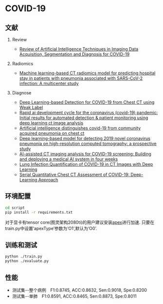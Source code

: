 # COVID-19

## 文献

1. Review
   - [Review of Artificial Intelligence Techniques in Imaging Data Acquisition, Segmentation and Diagnosis for COVID-19](https://arxiv.org/abs/2004.02731)
2. Radiomics
   - [Machine learning-based CT radiomics model for predicting hospital stay in patients with
     pneumonia associated with SARS-CoV-2 infection: A multicenter study](https://www.medrxiv.org/content/medrxiv/early/2020/03/03/2020.02.29.20029603.full.pdf)

3. Diagnose
   - [Deep Learning-based Detection for COVID-19 from Chest CT using Weak Label](https://www.medrxiv.org/content/medrxiv/early/2020/03/26/2020.03.12.20027185.full.pdf)
   - [Rapid ai development cycle for the coronavirus (covid-19) pandemic: Initial results for automated detection & patient monitoring using deep learning ct image analysis](https://arxiv.org/abs/2003.05037)
   - [Artificial intelligence distinguishes covid-19 from community acquired pneumonia on chest ct](https://pubs.rsna.org/doi/abs/10.1148/radiol.2020200905)
   - [Deep learning-based model for detecting 2019 novel coronavirus pneumonia on high-resolution computed tomography: a prospective study](https://www.medrxiv.org/content/10.1101/2020.02.25.20021568v2.abstract)
   - [AI-assisted CT imaging analysis for COVID-19 screening: Building and deploying a medical AI system in four weeks](https://www.medrxiv.org/content/10.1101/2020.03.19.20039354v1.abstract)
   - [Lung Infection Quantification of COVID-19 in CT Images with Deep Learning](https://arxiv.org/abs/2003.04655)
   - [Serial Quantitative Chest CT Assessment of COVID-19: Deep-Learning Approach](https://pubs.rsna.org/doi/abs/10.1148/ryct.2020200075)

## 环境配置

```bash
cd script
pip install -r requirements.txt
```
对于显卡有tensor core(图灵架构2080ti)的用户建议安装[apex](https://github.com/apex/apex)进行加速.
只要在train.py中设置‘apexType’参数为‘O1’,默认为‘O0’. 

## 训练和测试

```bash
python ./train.py
python ./evaluate.py
```

## 性能
- 测试集--整个病例　F1:0.8745, ACC:0.8632, Sen:0.9018, Spe:0.8200
- 测试集--单肺　F1:0.8591, ACC:0.8465, Sen:0.8873, Spe:0.8011